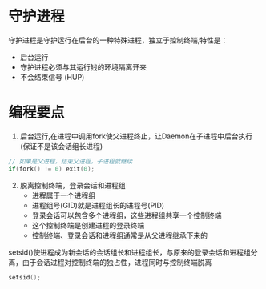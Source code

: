 # 守护进程
守护进程是守护运行在后台的一种特殊进程，独立于控制终端,特性是：
- 后台运行
- 守护进程必须与其运行钱的环境隔离开来
- 不会结束信号 (HUP)

# 编程要点
1. 后台运行,在进程中调用fork使父进程终止，让Daemon在子进程中后台执行(保证不是该会话组长进程)
```c
// 如果是父进程，结束父进程，子进程就继续
if(fork() != 0) exit(0);
```

2. 脱离控制终端，登录会话和进程组
    - 进程属于一个进程组
    - 进程组号(GID)就是进程组长的进程号(PID)
    - 登录会话可以包含多个进程组，这些进程组共享一个控制终端
    - 这个控制终端是创建进程的登录终端
    - 控制终端、登录会话和进程组通常是从父进程继承下来的

setsid()使进程成为新会话的会话组长和进程组长，与原来的登录会话和进程组分离，由于会话过程对控制终端的独占性，进程同时与控制终端脱离
```c
setsid();
```

